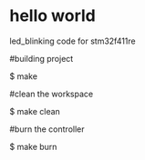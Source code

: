 # hello world
led_blinking code for stm32f411re

#building project

$ make

#clean the workspace

$ make clean

#burn the controller

$ make burn
 


